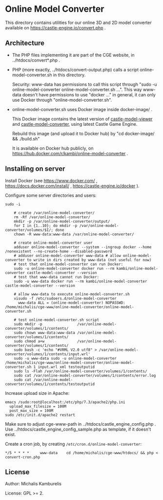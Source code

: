 # Online Model Converter

This directory contains utilities for our online 3D and 2D model converter
available on https://castle-engine.io/convert.php .

## Architecture

- The PHP files implementing it are part of the CGE website,
  in ../htdocs/convert*.php .

- PHP (more exactly, ../htdocs/convert-output.php) calls a script online-model-converter.sh
  in this directory.

  Security: www-data has permissions to call this script through
  "sudo -u online-model-converter online-model-converter.sh ...".
  This way www-data doesn't have permissions to use "docker ..." in general,
  it can only use Docker through "online-model-converter.sh".

- online-model-converter.sh uses Docker image inside docker-image/ .

  This Docker image contains the latest version of
  [castle-model-viewer](https://castle-engine.io/castle-model-viewer) and [castle-model-converter](https://castle-engine.io/castle-model-converter), using latest Castle Game Engine.

  Rebuild this image (and upload it to Docker hub)
  by "cd docker-image/ && ./build.sh"

  It is available on Docker hub publicly, on https://hub.docker.com/r/kambi/online-model-converter .

## Installing on server

Install Docker (see
https://www.docker.com/ ,
https://docs.docker.com/install/ ,
https://castle-engine.io/docker ).

Configure some server directories and users:

```
sudo -i

    # create /var/online-model-converter/
    rm -Rf /var/online-model-converter/
    mkdir -p /var/online-model-converter/output/
    for I in {1..10}; do mkdir -p /var/online-model-converter/volumes/$I/; done
    chown -R www-data:www-data /var/online-model-converter/

    # create online-model-converter user
    adduser online-model-converter --system --ingroup docker --home /nonexistent --no-create-home --disabled-password
    # adduser online-model-converter www-data # allow online-model-converter to write in dirs created by www-data (not useful for now)
    # test that online-model-converter can run Docker:
    sudo -u online-model-converter docker run --rm kambi/online-model-converter castle-model-converter --version
    # test that www-data cannot run Docker:
    sudo -u www-data docker run --rm kambi/online-model-converter castle-model-converter --version

    # allow www-data to execute online-model-converter.sh
    visudo -f /etc/sudoers.d/online-model-converter
      www-data ALL = (online-model-converter) NOPASSWD: /home/michalis/cge-www/online-model-converter/online-model-converter.sh

    # test online-model-converter.sh script
    sudo mkdir -p                /var/online-model-converter/volumes/1/contents/
    sudo chown www-data:www-data /var/online-model-converter/volumes/1/contents/
    sudo chmod a+w               /var/online-model-converter/volumes/1/contents/
    sudo bash -c 'echo "#VRML V2.0 utf8" > /var/online-model-converter/volumes/1/contents/input.wrl'
    sudo -u www-data sudo -u online-model-converter /home/michalis/cge-www/online-model-converter/online-model-converter.sh 1 input.wrl xml testoutputid
    sudo ls -Flah /var/online-model-converter/volumes/1/contents/
    sudo cat /var/online-model-converter/volumes/1/contents/error.log
    sudo cat /var/online-model-converter/volumes/1/contents/testoutputid
```

Increase upload size in Apache:

```
emacs /sudo:root@localhost:/etc/php/7.3/apache2/php.ini
  upload_max_filesize = 100M
  post_max_size = 100M
sudo /etc/init.d/apache2 restart
```

Make sure to adjust cge-www-path in ../htdocs/castle_engine_config.php .
Use ../htdocs/castle_engine_config_sample.php as template,
if it doesn't exist.

Create a cron job, by creating `/etc/cron.d/online-model-converter`:

```
*/5 * * * *     www-data    cd /home/michalis/cge-www/htdocs/ && php < convert-cron.php
```

## License

Author: Michalis Kamburelis

License: GPL >= 2.
